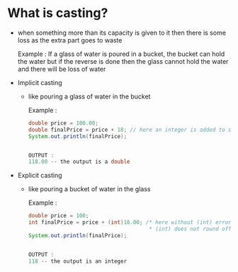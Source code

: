 # What is casting? 
- when something more than its capacity is given to it then there is some loss as the extra part goes to waste

  Example : If a glass of water is poured in a bucket, the bucket can hold the water but if the reverse is done then the glass
  cannot hold the water and there will be loss of water

- Implicit casting
  - like pouring a glass of water in the bucket
 
    Example :
    ``` java
    double price = 100.00;
    double finalPrice = price + 18; // here an integer is added to a double and there is no loss of data as integer takes less no. of bits compared to double
    System.out.println(finalPrice);


    OUTPUT :
    118.00 -- the output is a double


- Explicit casting
  - like pouring a bucket of water in the glass

    Example :
    ``` java
    double price = 100;
    int finalPrice = price + (int)18.00; /* here without (int) error would occur and it tells the compiler to take the double as an integer
                                          * (int) does not round off the double, instead it truncates the decimals */
    System.out.println(finalPrice);


    OUTPUT :
    118 -- the output is an integer
